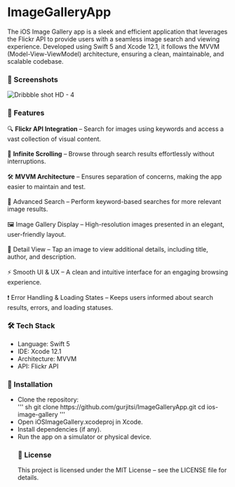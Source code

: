 # ImageGalleryApp
<p>The iOS Image Gallery app is a sleek and efficient application that leverages the Flickr API to provide users with a seamless image search and viewing experience. Developed using Swift 5 and Xcode 12.1, it follows the MVVM (Model-View-ViewModel) architecture, ensuring a clean, maintainable, and scalable codebase.</p>

<h3>📸 Screenshots</h3>

![Dribbble shot HD - 4](https://user-images.githubusercontent.com/2215799/116831211-df586d80-aba5-11eb-8595-455144676a58.png)

<h3>🚀 Features</h3>
<p>

🔍 <b>Flickr API Integration </b> – Search for images using keywords and access a vast collection of visual content.<br/><br/>
    📜 <b>Infinite Scrolling</b> – Browse through search results effortlessly without interruptions.<br/><br/>
    🛠 <b>MVVM Architecture</b> – Ensures separation of concerns, making the app easier to maintain and test.<br/><br/>
    🎯 Advanced Search – Perform keyword-based searches for more relevant image results.<br/><br/>
🖼 Image Gallery Display – High-resolution images presented in an elegant, user-friendly layout.<br/><br/>
📄 Detail View – Tap an image to view additional details, including title, author, and description.<br/><br/>
⚡ Smooth UI & UX – A clean and intuitive interface for an engaging browsing experience.<br/><br/>
❗ Error Handling & Loading States – Keeps users informed about search results, errors, and loading statuses.
  <br/>
</p>
<h3>🛠 Tech Stack</h3>
<ul>
  <li>Language: Swift 5</li>
  <li>IDE: Xcode 12.1</li>
  <li>Architecture: MVVM</li>
  <li>API: Flickr API</li>
</ul>
<h3>🚀 Installation</h3>
<ul><li>Clone the repository:<br/>
''' sh 
    git clone   https://github.com/gurjitsi/ImageGalleryApp.git
cd ios-image-gallery
''' 
</li>
<li>Open iOSImageGallery.xcodeproj in Xcode.</li>
<li>Install dependencies (if any).</li>
<li>Run the app on a simulator or physical device.</li>
<h3>📜 License</h3>
<p>
  This project is licensed under the MIT License – see the LICENSE file for details.
</p>
